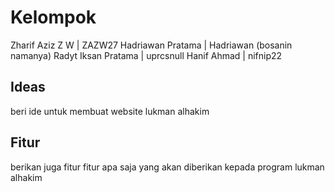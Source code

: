 # Kelompok

Zharif Aziz Z W | ZAZW27
Hadriawan Pratama | Hadriawan (bosanin namanya)
Radyt Iksan Pratama | uprcsnull
Hanif Ahmad | nifnip22

## Ideas

beri ide untuk membuat website lukman alhakim

## Fitur

berikan juga fitur fitur apa saja yang akan diberikan kepada program lukman alhakim
